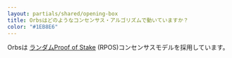 ```yaml
---
layout: partials/shared/opening-box
title: Orbsはどのようなコンセンサス・アルゴリズムで動いていますか？
color: "#1EB8E6"
---
```


Orbsは [ランダムProof of Stake](white-papers/eliminating-the-security-vs-scalability-dilemma-randomized-committee-consensus-protocols/) (RPOS)コンセンサスモデルを採用しています。